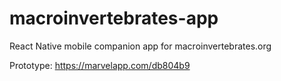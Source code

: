 # macroinvertebrates-app
React Native mobile companion app for macroinvertebrates.org

Prototype: https://marvelapp.com/db804b9
